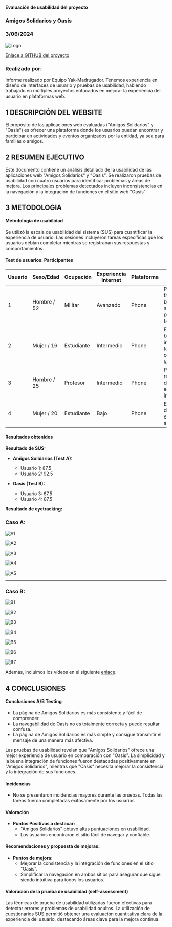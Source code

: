#### Evaluación de usabilidad del proyecto 

### Amigos Solidarios y Oasis

### 3/06/2024

![Logo](img/logoOasis.png)

[Enlace a GITHUB del proyecto](https://github.com/DIU1-PaloSeco/DIU)

### Realizado por:

Informe realizado por Equipo Yak-Madrugador. Tenemos experiencia en diseño de interfaces de usuario y pruebas de usabilidad, habiendo trabajado en múltiples proyectos enfocados en mejorar la experiencia del usuario en plataformas web.

## 1 DESCRIPCIÓN DEL WEBSITE

El propósito de las aplicaciones web evaluadas ("Amigos Solidarios" y "Oasis") es ofrecer una plataforma donde los usuarios puedan encontrar y participar en actividades y eventos organizados por la entidad, ya sea para familias o amigos. 

## 2 RESUMEN EJECUTIVO

Este documento contiene un análisis detallado de la usabilidad de las aplicaciones web "Amigos Solidarios" y "Oasis". Se realizaron pruebas de usabilidad con cuatro usuarios para identificar problemas y áreas de mejora. Los principales problemas detectados incluyen inconsistencias en la navegación y la integración de funciones en el sitio web "Oasis".

## 3 METODOLOGIA 

#### Metodología de usabilidad

Se utilizó la escala de usabilidad del sistema (SUS) para cuantificar la experiencia de usuario. Las sesiones incluyeron tareas específicas que los usuarios debían completar mientras se registraban sus respuestas y comportamientos.

#### Test de usuarios: Participantes

| Usuario | Sexo/Edad | Ocupación | Experiencia Internet | Plataforma | Perfil cubierto | Test | SUS Score |
|---------|-----------|-----------|----------------------|------------|-----------------|------|-----------|
| 1       | Hombre / 52 | Militar | Avanzado             | Phone      | Padre de una familia que busca actividades para toda la familia         | A    | 87.5      |
| 2       | Mujer / 16  | Estudiante | Intermedio          | Phone      | Estudiante busca informarse de todo lo ofertado por la web          | A    | 92.5      |
| 3       | Hombre / 25 | Profesor  | Intermedio          | Phone      | Profesor recién salido del grado de educación infantil         | B    | 67.5      |
| 4       | Mujer / 20  | Estudiante | Bajo                | Phone      | Estudiante del grado de comunicación audiovisual          | B    | 87.5      |

#### Resultados obtenidos

**Resultado de SUS:**

- **Amigos Solidarios (Test A):**
  - Usuario 1: 87.5
  - Usuario 2: 92.5

- **Oasis (Test B):**
  - Usuario 3: 67.5
  - Usuario 4: 87.5
  
**Resultado de eyetracking:**

### Caso A:

![A1](img/AmigosSolidarios1.png)

![A2](img/AmigosSolidarios2.png)

![A3](img/AmigosSolidarios3.png)

![A4](img/AmigosSolidarios4.png)

![A5](img/AmigosSolidarios5.png)

----
### Caso B:

![B1](img/Oasis1.PNG)

![B2](img/Oasis2.PNG)

![B3](img/Oasis3.PNG)

![B4](img/Oasis4.PNG)

![B5](img/Oasis5.PNG)

![B6](img/Oasis6.PNG)

![B7](img/Oasis7.PNG)


Además, incluimos los vídeos en el siguiente [enlace](https://drive.google.com/drive/folders/1U4BWmyqUrBIbJwl570SO4GQdlt9CDpRz?usp=sharing).

## 4 CONCLUSIONES 

#### Conclusiones A/B Testing

  - La página de Amigos Solidarios es más consistente y fácil de comprender.
  - La navegabilidad de Oasis no es totalmente correcta y puede resultar confusa.
  - La página de Amigos Solidarios es más simple y consigue transmitir el mensaje de una manera más afectiva.


Las pruebas de usabilidad revelan que "Amigos Solidarios" ofrece una mejor experiencia de usuario en comparación con "Oasis". La simplicidad y la buena integración de funciones fueron destacadas positivamente en "Amigos Solidarios", mientras que "Oasis" necesita mejorar la consistencia y la integración de sus funciones.

#### Incidencias

* No se presentaron incidencias mayores durante las pruebas. Todas las tareas fueron completadas exitosamente por los usuarios.

#### Valoración 

* **Puntos Positivos a destacar:**
  - "Amigos Solidarios" obtuvo altas puntuaciones en usabilidad.
  - Los usuarios encontraron el sitio fácil de navegar y confiable.

#### Recomendaciones y propuesta de mejoras: 

* **Puntos de mejora:**
  - Mejorar la consistencia y la integración de funciones en el sitio "Oasis".
  - Simplificar la navegación en ambos sitios para asegurar que sigue siendo intuitiva para todos los usuarios.

#### Valoración de la prueba de usabilidad (self-assessment)

Las técnicas de prueba de usabilidad utilizadas fueron efectivas para detectar errores y problemas de usabilidad ocultos. La utilización de cuestionarios SUS permitió obtener una evaluación cuantitativa clara de la experiencia del usuario, destacando áreas clave para la mejora continua. 

